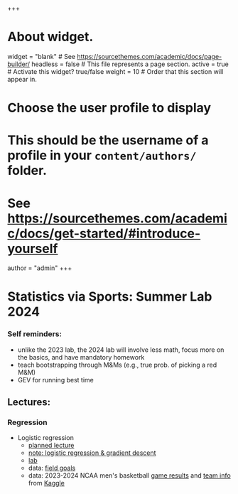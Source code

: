 +++
# About widget.
widget = "blank"  # See https://sourcethemes.com/academic/docs/page-builder/
headless = false  # This file represents a page section.
active = true  # Activate this widget? true/false
weight = 10  # Order that this section will appear in.

# Choose the user profile to display
# This should be the username of a profile in your `content/authors/` folder.
# See https://sourcethemes.com/academic/docs/get-started/#introduce-yourself
author = "admin"
+++

# Statistics via Sports: Summer Lab 2024

### Self reminders:
* unlike the 2023 lab, the 2024 lab will involve less math, focus more on the basics, and have mandatory homework
* teach bootstrapping through M&Ms (e.g., true prob. of picking a red M&M)
* GEV for running best time

## Lectures:


### Regression
* Logistic regression
    * [planned lecture](/pdf/lab/planned_lectures_2024/logistic_regression.pdf)
    * [note: logistic regression & gradient descent](/pdf/lab/planned_lectures_2024/logistic_regression_gradient_descent.pdf)
    * [lab](/pdf/lab/labs_2024/logistic_regression.pdf)
    * data: [field goals](/pdf/lab/labs_2024/data/data_field_goals.csv)
    * data: 2023-2024 NCAA men's basketball [game results](/pdf/lab/labs_2024/data/MRegularSeasonCompactResults.csv) and [team info](/pdf/lab/labs_2024/data/MTeams.csv) from [Kaggle](https://www.kaggle.com/competitions/march-machine-learning-mania-2024/data)

    
    
   
    
    

